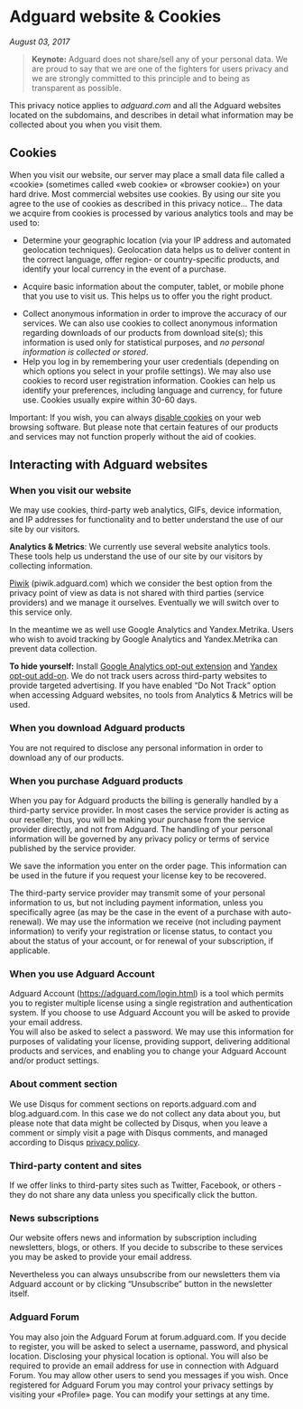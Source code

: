# Adguard website & Cookies
*August 03, 2017*
> **Keynote:** Adguard does not share/sell any of your personal data. We are proud to say that we are one of the fighters for users privacy and we are strongly committed to this principle and to being as transparent as possible.

This privacy notice applies to *adguard.com* and all the Adguard websites located on the subdomains, and describes in detail what information may be collected about you when you visit them.

## Cookies
When you visit our website, our server may place a small data file called a «cookie» (sometimes called «web cookie» or «browser cookie») on your hard drive. Most commercial websites use cookies. By using our site you agree to the use of cookies as described in this privacy notice... 
The data we acquire from cookies is processed by various analytics tools and may be used to: 
* Determine your geographic location (via your IP address and automated geolocation techniques). Geolocation data helps us to deliver content in the correct language, offer region- or country-specific products, and identify your local currency in the event of a purchase.
+ Acquire basic information about the computer, tablet, or mobile phone that you use to visit us. This helps us to offer you the right product.
* Collect anonymous information in order to improve the accuracy of our services. We can also use cookies to collect anonymous information regarding downloads of our products from download site(s); this information is used only for statistical purposes, and *no personal information is collected or stored*. 
* Help you log in by remembering your user credentials (depending on which options you select in your profile settings). We may also use cookies to record user registration information. Cookies can help us identify your preferences, including language and currency, for future use. Cookies usually expire within 30-60 days.

Important: If you wish, you can always [disable cookies](http://www.wikihow.com/Disable-Cookies) on your web browsing software. But please note that certain features of our products and services may not function properly without the aid of cookies.

## Interacting with Adguard websites
### When you visit our website 
We may use cookies, third-party web analytics, GIFs, device information, and IP addresses for functionality and to better understand the use of our site by our visitors. 

**Analytics & Metrics**: We currently use several website analytics tools. These tools help us understand the use of our site by our visitors by collecting information. 

[Piwik](https://piwik.org/) (piwik.adguard.com) which we consider the best option from the privacy point of view as data is not shared with third parties (service providers) and we manage it ourselves. Eventually we will switch over to this service only. 

In the meantime we as well use Google Analytics and Yandex.Metrika. Users who wish to avoid tracking by Google Analytics and Yandex.Metrika can prevent data collection. 

**To hide yourself:** 
Install [Google Analytics opt-out extension](https://tools.google.com/dlpage/gaoptout) and [Yandex opt-out add-on](https://yandex.com/support/metrica/general/opt-out.xml).
We do not track users across third-party websites to provide targeted advertising. If you have enabled “Do Not Track” option when accessing Adguard websites, no tools from Analytics & Metrics will be used.

### When you download Adguard products
You are not required to disclose any personal information in order to download any of our products.
 
### When you purchase Adguard products
When you pay for Adguard products the billing is generally handled by a third-party service provider. In most cases the service provider is acting as our reseller; thus, you will be making your purchase from the service provider directly, and not from Adguard. The handling of your personal information will be governed by any privacy policy or terms of service published by the service provider. 

We save the information you enter on the order page. This information can be used in the future if you request your license key to be recovered.

The third-party service provider may transmit some of your personal information to us, but not including payment information, unless you specifically agree (as may be the case in the event of a purchase with auto-renewal). We may use the information we receive (not including payment information) to verify your registration or license status, to contact you about the status of your account, or for renewal of your subscription, if applicable.  

### When you use Adguard Account
Adguard Account (https://adguard.com/login.html) is a tool which permits you to register multiple license using a single registration and authentication system. If you choose to use Adguard Account you will be asked to provide your email address.  
You will also be asked to select a password. We may use this information for purposes of validating your license, providing support, delivering additional products and services, and enabling you to change your Adguard Account and/or product settings. 

### About comment section
We use Disqus for comment sections on reports.adguard.com and blog.adguard.com. In this case we do not collect any data about you, but please note that data might be collected by Disqus, when you leave a comment or simply visit a page with Disqus comments, and managed according to Disqus [privacy policy](https://help.disqus.com/customer/portal/articles/466259-privacy-policy). 

### Third-party content and sites
If we offer links to third-party sites such as Twitter, Facebook, or others - they do not share any data unless you specifically click the button.

### News subscriptions
Our website offers news and information by subscription including newsletters, blogs, or others. If you decide to subscribe to these services you may be asked to provide your email address. 

Nevertheless you can always unsubscribe from our newsletters them via Adguard account or by clicking “Unsubscribe” button in the newsletter itself.  
 
### Adguard Forum
You may also join the Adguard Forum at forum.adguard.com. If you decide to register, you will be asked to select a username, password, and physical location. Disclosing your physical location is optional. You will also be required to provide an email address for use in connection with Adguard Forum. You may allow other users to send you messages if you wish. Once registered for Adguard Forum you may control your privacy settings by visiting your «Profile» page. You can modify your settings at any time. 




